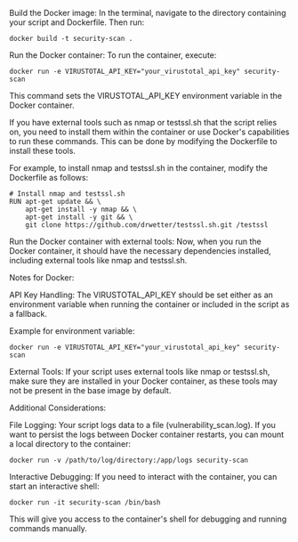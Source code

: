 Build the Docker image: In the terminal, navigate to the directory containing your script and Dockerfile. Then run:

    docker build -t security-scan .

Run the Docker container: To run the container, execute:

    docker run -e VIRUSTOTAL_API_KEY="your_virustotal_api_key" security-scan

This command sets the VIRUSTOTAL_API_KEY environment variable in the Docker container.

If you have external tools such as nmap or testssl.sh that the script relies on, you need to install them within the container or use Docker's capabilities to run these commands. This can be done by modifying the Dockerfile to install these tools.

For example, to install nmap and testssl.sh in the container, modify the Dockerfile as follows:

    # Install nmap and testssl.sh
    RUN apt-get update && \
        apt-get install -y nmap && \
        apt-get install -y git && \
        git clone https://github.com/drwetter/testssl.sh.git /testssl

Run the Docker container with external tools: Now, when you run the Docker container, it should have the necessary dependencies installed, including external tools like nmap and testssl.sh.

Notes for Docker:

API Key Handling: The VIRUSTOTAL_API_KEY should be set either as an environment variable when running the container or included in the script as a fallback.

Example for environment variable:

    docker run -e VIRUSTOTAL_API_KEY="your_virustotal_api_key" security-scan

External Tools: If your script uses external tools like nmap or testssl.sh, make sure they are installed in your Docker container, as these tools may not be present in the base image by default.

Additional Considerations:

File Logging: Your script logs data to a file (vulnerability_scan.log). If you want to persist the logs between Docker container restarts, you can mount a local directory to the container:

    docker run -v /path/to/log/directory:/app/logs security-scan

Interactive Debugging: If you need to interact with the container, you can start an interactive shell:

    docker run -it security-scan /bin/bash

This will give you access to the container's shell for debugging and running commands manually.
